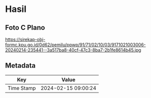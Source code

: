 # Hasil

## Foto C Plano

https://sirekap-obj-formc.kpu.go.id/0d62/pemilu/ppwp/91/71/02/10/03/9171021003006-20240214-235441--3a517ba8-40cf-47c3-8ba7-2b1fe8614b45.jpg


## Metadata

| Key        | Value               |
| ---------- | ------------------- |
| Time Stamp | 2024-02-15 09:00:24 |




